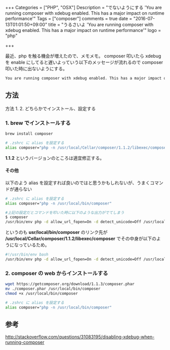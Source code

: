 +++
Categories = ["PHP", "OSX"]
Description = "でないようにする 'You are running composer with xdebug enabled. This has a major impact on runtime performance'"
Tags = ["composer"]
comments = true
date = "2016-07-13T01:01:50+09:00"
title = "うるさいよ 'You are running composer with xdebug enabled. This has a major impact on runtime performance'"
logo = "php"

+++

最近、php を触る機会が増えたので、メモメモ。
composer 叩いたら xdebug を enable にしてると遅いよっていう以下のメッセージが流れるので composer 叩いた時に出ないようにする。

~~~bash
You are running composer with xdebug enabled. This has a major impact on runtime performance. See https://getcomposer.org/xdebug
~~~

## 方法

方法 1. 2. どちらかでインストール、設定する

### 1. brew でインストールする

~~~bash
brew install composer

# .zshrc に alias を設定する
alias composer="php -n /usr/local/Cellar/composer/1.1.2/libexec/composer.phar"
~~~

**1.1.2** というバージョンのところは適宜修正する。

#### その他

以下のよう alias を設定すれば良いのではと思うかもしれないが、うまくコマンドが通らない

~~~bash
# .zshrc に alias を設定する
alias composer="php -n /usr/local/bin/composer"

#上記の設定だとコマンドを叩いた時に以下のような出力がでてしまう
$ composer
/usr/bin/env php -d allow_url_fopen=On -d detect_unicode=Off /usr/local/Cellar/composer/1.1.2/libexec/composer.phar "$@"
~~~

というのも **usr/local/bin/composer** のリンク先が **/usr/local/Cellar/composer/1.1.2/libexec/composer** でその中身が以下のようになっているため。

~~~bash
#!/usr/bin/env bash
/usr/bin/env php -d allow_url_fopen=On -d detect_unicode=Off /usr/local/Cellar/composer/1.1.2/libexec/composer.phar "$@"
~~~

### 2. composer の web からインストールする

~~~bash
wget https://getcomposer.org/download/1.1.3/composer.phar
mv ./composer.phar /usr/local/bin/composer
chmod +x /usr/local/bin/composer
~~~

~~~bash
# .zshrc に alias を設定する
alias composer="php -n /usr/local/bin/composer"
~~~

## 参考

http://stackoverflow.com/questions/31083195/disabling-xdebug-when-running-composer
